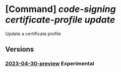 # [Command] _code-signing certificate-profile update_

Update a certificate profile

## Versions

### [2023-04-30-preview](/Resources/mgmt-plane/L3N1YnNjcmlwdGlvbnMve30vcmVzb3VyY2Vncm91cHMve30vcHJvdmlkZXJzL21pY3Jvc29mdC5jb2Rlc2lnbmluZy9jb2Rlc2lnbmluZ2FjY291bnRzL3t9L2NlcnRpZmljYXRlcHJvZmlsZXMve30=/2023-04-30-preview.xml) **Experimental**

<!-- mgmt-plane /subscriptions/{}/resourcegroups/{}/providers/microsoft.codesigning/codesigningaccounts/{}/certificateprofiles/{} 2023-04-30-preview -->
